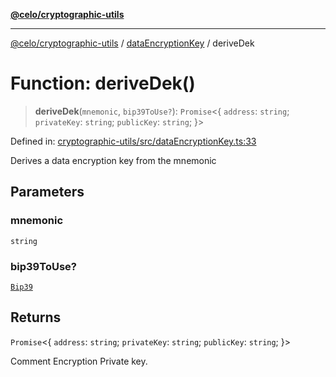 [**@celo/cryptographic-utils**](../../README.md)

***

[@celo/cryptographic-utils](../../modules.md) / [dataEncryptionKey](../README.md) / deriveDek

# Function: deriveDek()

> **deriveDek**(`mnemonic`, `bip39ToUse?`): `Promise`\<\{ `address`: `string`; `privateKey`: `string`; `publicKey`: `string`; \}\>

Defined in: [cryptographic-utils/src/dataEncryptionKey.ts:33](https://github.com/celo-org/developer-tooling/blob/master/packages/sdk/cryptographic-utils/src/dataEncryptionKey.ts#L33)

Derives a data encryption key from the mnemonic

## Parameters

### mnemonic

`string`

### bip39ToUse?

[`Bip39`](../../account/interfaces/Bip39.md)

## Returns

`Promise`\<\{ `address`: `string`; `privateKey`: `string`; `publicKey`: `string`; \}\>

Comment Encryption Private key.
